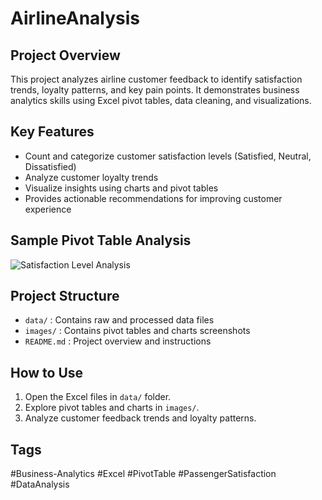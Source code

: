 # AirlineAnalysis

## Project Overview
This project analyzes airline customer feedback to identify satisfaction trends, loyalty patterns, and key pain points. It demonstrates business analytics skills using Excel pivot tables, data cleaning, and visualizations.

## Key Features
- Count and categorize customer satisfaction levels (Satisfied, Neutral, Dissatisfied)
- Analyze customer loyalty trends
- Visualize insights using charts and pivot tables
- Provides actionable recommendations for improving customer experience

## Sample Pivot Table Analysis
![Satisfaction Level Analysis](https://github.com/lekhanaraj/AirlineAnalysis/blob/main/images/Satisfication_level_anlysis_using_pivot_table.png)

## Project Structure
- `data/` : Contains raw and processed data files
- `images/` : Contains pivot tables and charts screenshots
- `README.md` : Project overview and instructions

## How to Use
1. Open the Excel files in `data/` folder.
2. Explore pivot tables and charts in `images/`.
3. Analyze customer feedback trends and loyalty patterns.

## Tags
#Business-Analytics #Excel #PivotTable #PassengerSatisfaction #DataAnalysis
